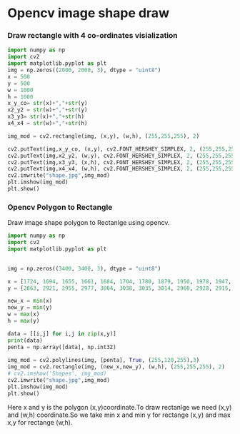# Opencv image shape draw
### Draw rectangle with 4 co-ordinates visialization
```py
import numpy as np
import cv2
import matplotlib.pyplot as plt
img = np.zeros((2000, 2000, 3), dtype = "uint8")
x = 500
y = 500
w = 1000
h = 1000
x_y_co= str(x)+","+str(y)
x2_y2 = str(w)+","+str(y)
x3_y3= str(x)+","+str(h)
x4_x4 = str(w)+","+str(h)

img_mod = cv2.rectangle(img, (x,y), (w,h), (255,255,255), 2)

cv2.putText(img,x_y_co, (x,y), cv2.FONT_HERSHEY_SIMPLEX, 2, (255,255,255))
cv2.putText(img,x2_y2, (w,y), cv2.FONT_HERSHEY_SIMPLEX, 2, (255,255,255))
cv2.putText(img,x3_y3, (x,h), cv2.FONT_HERSHEY_SIMPLEX, 2, (255,255,255))
cv2.putText(img,x4_x4, (w,h), cv2.FONT_HERSHEY_SIMPLEX, 2, (255,255,255))
cv2.imwrite("shape.jpg",img_mod)
plt.imshow(img_mod)
plt.show()
```



### Opencv Polygon to Rectangle 

Draw image shape polygon to Rectanlge using opencv.

```py
import numpy as np
import cv2
import matplotlib.pyplot as plt

 
img = np.zeros((3400, 3400, 3), dtype = "uint8")

x = [1724, 1694, 1655, 1661, 1684, 1704, 1780, 1879, 1950, 1978, 1947, 1891, 1854, 1852, 1749, 1744]
y = [2863, 2921, 2955, 2977, 3004, 3038, 3035, 3014, 2960, 2928, 2915, 2917, 2918, 2882, 2881, 2853]

new_x = min(x)
new_y = min(y)
w = max(x)
h = max(y)

data = [[i,j] for i,j in zip(x,y)]
print(data)
penta = np.array([data], np.int32)
 
img_mod = cv2.polylines(img, [penta], True, (255,120,255),3)
img_mod = cv2.rectangle(img, (new_x,new_y), (w,h), (255,255,255), 2) 
# cv2.imshow('Shapes', img_mod)
cv2.imwrite("shape.jpg",img_mod)
plt.imshow(img_mod)
plt.show()
```

Here x and y is the polygon (x,y)coordinate.To draw rectanlge we need (x,y) and (w,h) coordinate.So we take min x and min y for rectange (x,y) and max x,y for rectange (w,h).


